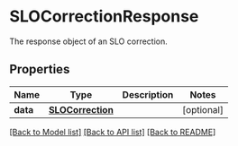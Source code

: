 # SLOCorrectionResponse

The response object of an SLO correction.

## Properties

| Name     | Type                                  | Description | Notes      |
| -------- | ------------------------------------- | ----------- | ---------- |
| **data** | [**SLOCorrection**](SLOCorrection.md) |             | [optional] |

[[Back to Model list]](README.md#documentation-for-models) [[Back to API list]](README.md#documentation-for-api-endpoints) [[Back to README]](README.md)
